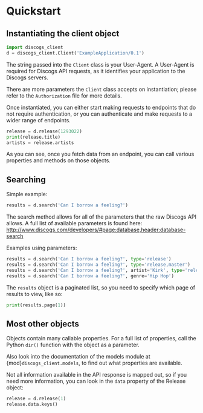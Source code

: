 # Quickstart

## Instantiating the client object

```python
import discogs_client
d = discogs_client.Client('ExampleApplication/0.1')
```

The string passed into the `Client` class is your User-Agent. A User-Agent is
required for Discogs API requests, as it identifies your application to the
Discogs servers.

There are more parameters the `Client` class accepts on instantiation; please
refer to the `Authorization` file for more details.

Once instantiated, you can either start making requests to endpoints that do not
require authentication, or you can authenticate and make requests to a wider
range of endpoints.

```python
release = d.release(1293022)
print(release.title)
artists = release.artists
```

As you can see, once you fetch data from an endpoint, you can call various
properties and methods on those objects.


## Searching

Simple example:

```python
results = d.search('Can I borrow a feeling?')
```

The search method allows for all of the parameters that the raw Discogs API allows. A full list of available parameters is found here: http://www.discogs.com/developers/#page:database,header:database-search

Examples using parameters:

```python
results = d.search('Can I borrow a feeling?', type='release')
results = d.search('Can I borrow a feeling?', type='release,master')
results = d.search('Can I borrow a feeling?', artist='Kirk', type='release')
results = d.search('Can I borrow a feeling?', genre='Hip Hop')
```

The `results` object is a paginated list, so you need to specify which page of results to view, like so:

```python
print(results.page(1))
```


## Most other objects

Objects contain many callable properties. For a full list of properties, call the Python `dir()` function with the object as a parameter.

Also look into the documentation of the models module at {mod}`discogs_client.models`, to find out what properties are available.

Not all information available in the API response is mapped out, so if you need more information, you can look in the `data` property of the Release object:

```python
release = d.release(1)
release.data.keys()
```

